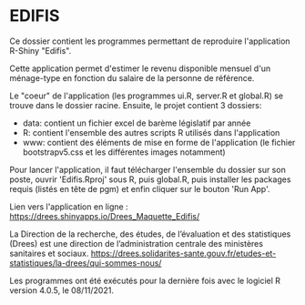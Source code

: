 # EDIFIS

Ce dossier contient les programmes permettant de reproduire l'application R-Shiny "Edifis". 

Cette application permet d'estimer le revenu disponible mensuel d'un ménage-type en fonction du salaire de la personne de référence. 

Le "coeur" de l'application (les programmes ui.R, server.R et global.R) se trouve dans le dossier racine. 
Ensuite, le projet contient 3 dossiers:
- data: contient un fichier excel de barème législatif par année
- R: contient l'ensemble des autres scripts R utilisés dans l'application
- www: contient des éléments de mise en forme de l'application (le fichier bootstrapv5.css et les différentes images notamment)

Pour lancer l'application, il faut télécharger l'ensemble du dossier sur son poste, ouvrir 'Edifis.Rproj' sous R, puis global.R, puis installer les packages requis (listés en tête de pgm) et enfin cliquer sur le bouton 'Run App'.

Lien vers l'application en ligne : https://drees.shinyapps.io/Drees_Maquette_Edifis/

La Direction de la recherche, des études, de l’évaluation et des statistiques (Drees) est une direction de l’administration centrale des ministères sanitaires et sociaux. 
https://drees.solidarites-sante.gouv.fr/etudes-et-statistiques/la-drees/qui-sommes-nous/ 

Les programmes ont été exécutés pour la dernière fois avec le logiciel R version 4.0.5, le 08/11/2021.
